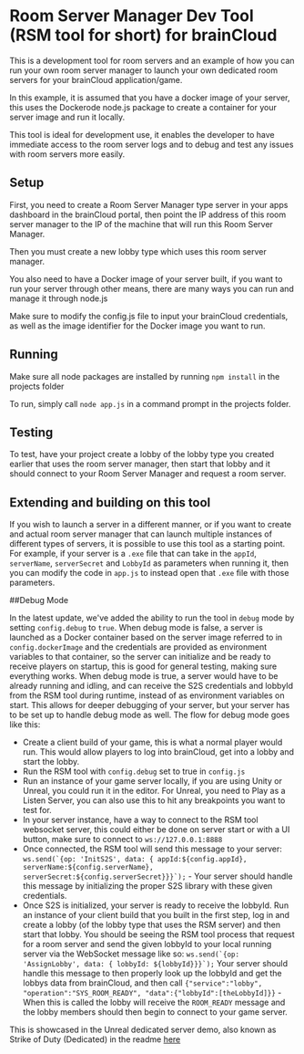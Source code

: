 # Room Server Manager Dev Tool (RSM tool for short) for brainCloud

This is a development tool for room servers and an example of how you can run your own room server manager to launch your own dedicated room servers for your brainCloud application/game. 

In this example, it is assumed that you have a docker image of your server, this uses the Dockerode node.js package to create a container for your server image and run it locally.

This tool is ideal for development use, it enables the developer to have immediate access to the room server logs and to debug and test any issues with room servers more easily.

## Setup

First, you need to create a Room Server Manager type server in your apps dashboard in the brainCloud portal, then point the IP address of this room server manager to the IP of the machine that will run this Room Server Manager.

Then you must create a new lobby type which uses this room server manager.

You also need to have a Docker image of your server built, if you want to run your server through other means, there are many ways you can run and manage it through node.js

Make sure to modify the config.js file to input your brainCloud credentials, as well as the image identifier for the Docker image you want to run.

## Running

Make sure all node packages are installed by running `npm install` in the projects folder

To run, simply call `node app.js` in a command prompt in the projects folder.

## Testing

To test, have your project create a lobby of the lobby type you created earlier that uses the room server manager, then start that lobby and it should connect to your Room Server Manager and request a room server.

## Extending and building on this tool

If you wish to launch a server in a different manner, or if you want to create and actual room server manager that can launch multiple instances of different types of servers, it is possible to use this tool as a starting point. For example, if your server is a `.exe` file that can take in the `appId`, `serverName`, `serverSecret` and `LobbyId` as parameters when running it, then you can modify the code in `app.js` to instead open that `.exe` file with those parameters.

##Debug Mode

In the latest update, we've added the ability to run the tool in `debug` mode by setting `config.debug` to `true`. When debug mode is false, a server is launched as a Docker container based on the server image referred to in `config.dockerImage` and the credentials are provided as environment variables to that container, so the server can initialize and be ready to receive players on startup, this is good for general testing, making sure everything works. When debug mode is true, a server would have to be already running and idling, and can receive the S2S credentials and lobbyId from the RSM tool during runtime, instead of as environment variables on start. This allows for deeper debugging of your server, but your server has to be set up to handle debug mode as well. The flow for debug mode goes like this:

- Create a client build of your game, this is what a normal player would run. This would allow players to log into brainCloud, get into a lobby and start the lobby.
- Run the RSM tool with `config.debug` set to true in `config.js` 
- Run an instance of your game server locally, if you are using Unity or Unreal, you could run it in the editor. For Unreal, you need to Play as a Listen Server, you can also use this to hit any breakpoints you want to test for. 
- In your server instance, have a way to connect to the RSM tool websocket server, this could either be done on server start or with a UI button, make sure to connect to `ws://127.0.0.1:8888`
- Once connected, the RSM tool will send this message to your server: ```ws.send(`{op: 'InitS2S', data: { appId:${config.appId}, serverName:${config.serverName}, serverSecret:${config.serverSecret}}}`);``` - Your server should handle this message by initializing the proper S2S library with these given credentials.
- Once S2S is initialized, your server is ready to receive the lobbyId. Run an instance of your client build that you built in the first step, log in and create a lobby (of the lobby type that uses the RSM server) and then start that lobby. You should be seeing the RSM tool process that request for a room server and send the given lobbyId to your local running server via the WebSocket message like so: ```ws.send(`{op: 'AssignLobby', data: { lobbyId: ${lobbyId}}}`);``` Your server should handle this message to then properly look up the lobbyId and get the lobbys data from brainCloud, and then call `{"service":"lobby", "operation":"SYS_ROOM_READY", "data":{"lobbyId":[theLobbyId]}}` - When this is called the lobby will receive the `ROOM_READY` message and the lobby members should then begin to connect to your game server.

This is showcased in the Unreal dedicated server demo, also known as Strike of Duty (Dedicated) in the readme [here](https://github.com/getbraincloud/braincloud-roomserver-unreal/tree/nick/RSMDebugging?tab=readme-ov-file#server-debugging) 






